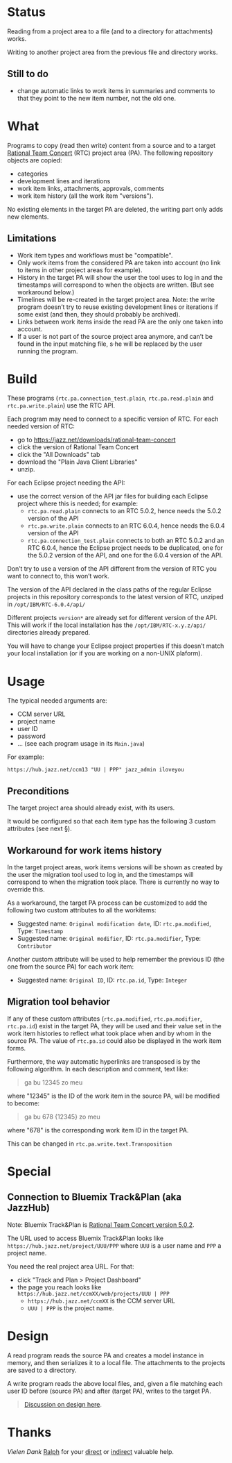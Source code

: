 # Status

Reading from a project area to a file (and to a directory for attachments) works.

Writing to another project area from the previous file and directory works.

## Still to do

- change automatic links to work items in summaries and comments to that they point to the new item number, not the old one.


# What

Programs to copy (read then write) content from a source and to a target [Rational Team Concert](https://jazz.net/products/rational-team-concert) (RTC) project area (PA). The following repository objects are copied:

- categories
- development lines and iterations
- work item links, attachments, approvals, comments
- work item history (all the work item "versions").

No existing elements in the target PA are deleted, the writing part only adds new elements.

## Limitations

- Work item types and workflows must be "compatible".
- Only work items from the considered PA are taken into account (no link to items in other project areas for example).
- History in the target PA will show the user the tool uses to log in and the timestamps will correspond to when the objects are written.
(But see workaround below.)
- Timelines will be re-created in the target project area. Note: the write program doesn’t try to reuse existing development lines or iterations if some exist (and then, they should probably be archived).
- Links between work items inside the read PA are the only one taken into account.
- If a user is not part of the source project area anymore, and can’t be found in the input matching file, s·he will be replaced by the user running the program.


# Build

These programs (`rtc.pa.connection_test.plain`, `rtc.pa.read.plain` and `rtc.pa.write.plain`) use the RTC API.

Each program may need to connect to a specific version of RTC. For each needed version of RTC:

- go to <https://jazz.net/downloads/rational-team-concert>
- click the version of Rational Team Concert
- click the "All Downloads" tab
- download the "Plain Java Client Libraries"
- unzip.

For each Eclipse project needing the API:

- use the correct version of the API jar files for building each Eclipse project where this is needed; for example:
  - `rtc.pa.read.plain` connects to an RTC 5.0.2, hence needs the 5.0.2 version of the API
  - `rtc.pa.write.plain` connects to an RTC 6.0.4, hence needs the 6.0.4 version of the API
  - `rtc.pa.connection_test.plain` connects to both an RTC 5.0.2 and an RTC 6.0.4, hence the Eclipse project needs to be duplicated, one for the 5.0.2 version of the API, and one for the 6.0.4 version of the API.
  
Don’t try to use a version of the API different from the version of RTC you want to connect to, this won’t work.

The version of the API declared in the class paths of the regular Eclipse projects in this repository corresponds to the latest version of RTC, unziped in `/opt/IBM/RTC-6.0.4/api/`

Different projects `version*` are already set for different version of the API. This will work if the local installation has the `/opt/IBM/RTC-x.y.z/api/` directories already prepared.

You will have to change your Eclipse project properties if this doesn’t match your local installation (or if you are working on a non-UNIX plaform).


# Usage

The typical needed arguments are:

- CCM server URL
- project name
- user ID
- password
- ... (see each program usage in its `Main.java`)

For example:

`https://hub.jazz.net/ccm13 "UU | PPP" jazz_admin iloveyou`

## Preconditions

The target project area should already exist, with its users.

It would be configured so that each item type has the following 3 custom attributes (see next §).

## Workaround for work items history

In the target project areas, work items versions will be shown as created by the user the migration tool used to log in, and the timestamps will correspond to when the migration took place.
There is currently no way to override this.

As a workaround, the target PA process can be customized to add the following two custom attributes to all the workitems:

- Suggested name: `Original modification date`, ID: `rtc.pa.modified`, Type: `Timestamp`
- Suggested name: `Original modifier`, ID: `rtc.pa.modifier`, Type: `Contributor`

Another custom attribute will be used to help remember the previous ID (the one from the source PA) for each work item:

- Suggested name: `Original ID`, ID: `rtc.pa.id`, Type: `Integer`

## Migration tool behavior

If any of these custom attributes (`rtc.pa.modified`, `rtc.pa.modifier`, `rtc.pa.id`) exist in the target PA, they will be used and their value set in the work item histories to reflect what took place when and by whom in the source PA. The value of `rtc.pa.id` could also be displayed in the work item forms.

Furthermore, the way automatic hyperlinks are transposed is by the following algorithm. In each description and comment, text like:

> ga bu 12345 zo meu

where "12345" is the ID of the work item in the source PA, will be modified to become:

> ga bu 678 {12345} zo meu

where "678" is the corresponding work item ID in the target PA.

This can be changed in `rtc.pa.write.text.Transposition`


# Special

## Connection to Bluemix Track&Plan (aka JazzHub)

Note: Bluemix Track&Plan is [Rational Team Concert version 5.0.2](https://jazz.net/downloads/rational-team-concert/releases/5.0.2?p=allDownloads).

The URL used to access Bluemix Track&Plan looks like `https://hub.jazz.net/project/UUU/PPP` where `UUU` is a user name and `PPP` a project name.

You need the real project area URL. For that:

- click "Track and Plan > Project Dashboard"
- the page you reach looks like `https://hub.jazz.net/ccmXX/web/projects/UUU | PPP`
  - `https://hub.jazz.net/ccmXX` is the CCM server URL
  - `UUU | PPP` is the project name.

  
# Design

A read program reads the source PA and creates a model instance in memory, and then serializes it to a local file. The attachments to the projects are saved to a directory.

A write program reads the above local files, and, given a file matching each user ID before (source PA) and after (target PA), writes to the target PA.

> [Discussion on design here](DESIGN.md).


# Thanks

_Vielen Dank_ [Ralph](https://github.com/rsjazz) for your [direct](https://jazz.net/forum/users/rschoon) or [indirect](https://rsjazz.wordpress.com) valuable help.